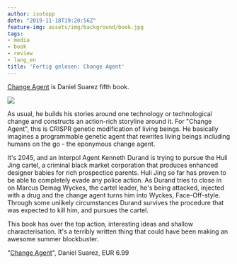 ```yaml
---
author: isotopp
date: "2019-11-18T19:20:56Z"
feature-img: assets/img/background/book.jpg
tags:
- media
- book
- review
- lang_en
title: 'Fertig gelesen: Change Agent'
---
```

[Change Agent](https://www.amazon.de/dp/110198466X) is Daniel
Suarez fifth book.

[![](/uploads/2019/11/change-agent.jpg)](https://www.amazon.de/dp/110198466X)

As usual, he builds his stories around one
technology or technological change and constructs an action-rich
storyline around it. For "Change Agent", this is CRISPR genetic
modification of living beings. He basically imagines a
programmable genetic agent that rewrites living beings including
humans on the go - the eponymous change agent.

It's 2045, and an Interpol Agent Kenneth Durand is trying to
pursue the Huli Jing cartel, a criminal black market corporation
that produces enhanced designer babies for rich prospectice
parents. Huli Jing so far has proven to be able to completely
evade any police action. As Durand tries to close in on Marcus
Demag Wyckes, the cartel leader, he's being attacked, injected
with a drug and the change agent turns him into Wyckes,
Face-Off-style. Through some unlikely circumstances Durand
survives the procedure that was expected to kill him, and
pursues the cartel.

This book has over the top action, interesting ideas and shallow
characterisation. It's a terribly written thing that could have
been making an awesome summer blockbuster.

"[Change Agent](https://www.amazon.de/dp/110198466X)", Daniel Suarez, EUR 6.99
